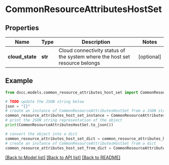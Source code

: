# CommonResourceAttributesHostSet


## Properties

Name | Type | Description | Notes
------------ | ------------- | ------------- | -------------
**cloud_state** | **str** | Cloud connectivity status of the system where the host set resource belongs | [optional] 

## Example

```python
from dscc.models.common_resource_attributes_host_set import CommonResourceAttributesHostSet

# TODO update the JSON string below
json = "{}"
# create an instance of CommonResourceAttributesHostSet from a JSON string
common_resource_attributes_host_set_instance = CommonResourceAttributesHostSet.from_json(json)
# print the JSON string representation of the object
print(CommonResourceAttributesHostSet.to_json())

# convert the object into a dict
common_resource_attributes_host_set_dict = common_resource_attributes_host_set_instance.to_dict()
# create an instance of CommonResourceAttributesHostSet from a dict
common_resource_attributes_host_set_from_dict = CommonResourceAttributesHostSet.from_dict(common_resource_attributes_host_set_dict)
```
[[Back to Model list]](../README.md#documentation-for-models) [[Back to API list]](../README.md#documentation-for-api-endpoints) [[Back to README]](../README.md)


